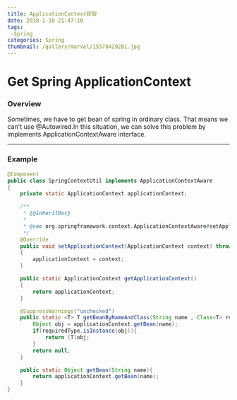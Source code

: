 ```yaml
---
title: ApplicationContext获取
date: 2018-1-10 21:47:10
tags:
 -Spring
categories: Spring
thumbnail: /gallery/marvel/15578429281.jpg
---
```



# Get Spring ApplicationContext
### Overview
Sometimes, we have to get bean of spring in ordinary class. That means we can't use @Autowired.In this situation, we can solve this problem by implements ApplicationContextAware interface.

-----

### Example
``` java
@Component
public class SpringContextUtil implements ApplicationContextAware
{
    private static ApplicationContext applicationContext;

    /**
     * {@inheritDoc}
     *
     * @see org.springframework.context.ApplicationContextAware#setApplicationContext(org.springframework.context.ApplicationContext)
     */
    @Override
    public void setApplicationContext(ApplicationContext context) throws BeansException
    {
        applicationContext = context;
    }

    public static ApplicationContext getApplicationContext()
    {
        return applicationContext;
    }

    @SuppressWarnings("unchecked")
    public static <T> T getBeanByNameAndClass(String name , Class<T> requiredType){
        Object obj = applicationContext.getBean(name);
        if(requiredType.isInstance(obj)){
            return (T)obj;
        }
        return null;
    }

    public static Object getBean(String name){
        return applicationContext.getBean(name);
    }
}

```
